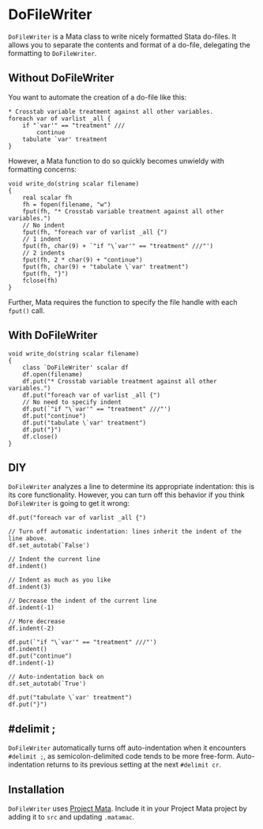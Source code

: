 DoFileWriter
============

`DoFileWriter` is a Mata class to write nicely formatted Stata do-files. It allows you to separate the contents and format of a do-file, delegating the formatting to `DoFileWriter`.

Without DoFileWriter
--------------------

You want to automate the creation of a do-file like this:

```
* Crosstab variable treatment against all other variables.
foreach var of varlist _all {
	if "`var'" == "treatment" ///
		continue
	tabulate `var' treatment
}
```

However, a Mata function to do so quickly becomes unwieldy with formatting concerns:

```
void write_do(string scalar filename)
{
	real scalar fh
	fh = fopen(filename, "w")
	fput(fh, "* Crosstab variable treatment against all other variables.")
	// No indent
	fput(fh, "foreach var of varlist _all {")
	// 1 indent
	fput(fh, char(9) + `"if "\`var'" == "treatment" ///"')
	// 2 indents
	fput(fh, 2 * char(9) + "continue")
	fput(fh, char(9) + "tabulate \`var' treatment")
	fput(fh, "}")
	fclose(fh)
}
```

Further, Mata requires the function to specify the file handle with each `fput()` call.

With DoFileWriter
-----------------

```
void write_do(string scalar filename)
{
	class `DoFileWriter' scalar df
	df.open(filename)
	df.put("* Crosstab variable treatment against all other variables.")
	df.put("foreach var of varlist _all {")
	// No need to specify indent
	df.put(`"if "\`var'" == "treatment" ///"')
	df.put("continue")
	df.put("tabulate \`var' treatment")
	df.put("}")
	df.close()
}
```

DIY
---

`DoFileWriter` analyzes a line to determine its appropriate indentation: this is its core functionality. However, you can turn off this behavior if you think `DoFileWriter` is going to get it wrong:

```
df.put("foreach var of varlist _all {")

// Turn off automatic indentation: lines inherit the indent of the line above.
df.set_autotab(`False')

// Indent the current line
df.indent()

// Indent as much as you like
df.indent(3)

// Decrease the indent of the current line
df.indent(-1)

// More decrease
df.indent(-2)

df.put(`"if "\`var'" == "treatment" ///"')
df.indent()
df.put("continue")
df.indent(-1)

// Auto-indentation back on
df.set_autotab(`True')

df.put("tabulate \`var' treatment")
df.put("}")
```

#delimit ;
----------

`DoFileWriter` automatically turns off auto-indentation when it encounters `#delimit ;`, as semicolon-delimited code tends to be more free-form. Auto-indentation returns to its previous setting at the next `#delimit cr`.

Installation
------------

`DoFileWriter` uses [Project Mata](https://github.com/PovertyAction/project-mata). Include it in your Project Mata project by adding it to `src` and updating `.matamac`.
